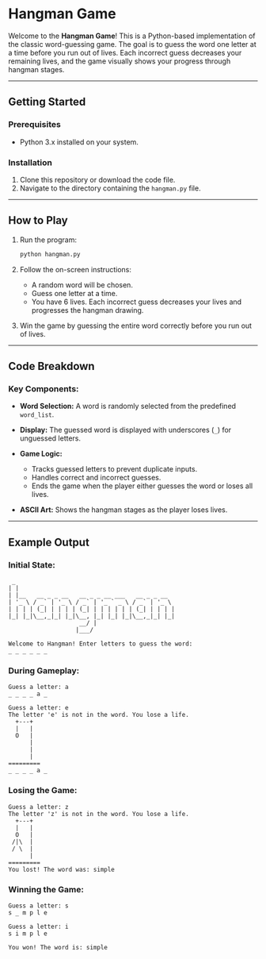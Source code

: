 # Hangman Game

Welcome to the **Hangman Game**! This is a Python-based implementation of the classic word-guessing game. The goal is to guess the word one letter at a time before you run out of lives. Each incorrect guess decreases your remaining lives, and the game visually shows your progress through hangman stages.

---

## Getting Started

### Prerequisites

- Python 3.x installed on your system.

### Installation

1. Clone this repository or download the code file.
2. Navigate to the directory containing the `hangman.py` file.

---

## How to Play

1. Run the program:
   ```bash
   python hangman.py
   ```

2. Follow the on-screen instructions:
   - A random word will be chosen.
   - Guess one letter at a time.
   - You have 6 lives. Each incorrect guess decreases your lives and progresses the hangman drawing.

3. Win the game by guessing the entire word correctly before you run out of lives.

---

## Code Breakdown

### Key Components:

- **Word Selection:**
  A word is randomly selected from the predefined `word_list`.

- **Display:**
  The guessed word is displayed with underscores (`_`) for unguessed letters.

- **Game Logic:**
  - Tracks guessed letters to prevent duplicate inputs.
  - Handles correct and incorrect guesses.
  - Ends the game when the player either guesses the word or loses all lives.

- **ASCII Art:**
  Shows the hangman stages as the player loses lives.

---

## Example Output

### Initial State:

```
 _                                              
| |                                             
| |__   __ _ _ __   __ _ _ __ ___   __ _ _ __  
| '_ \ / _` | '_ \ / _` | '_ ` _ \ / _` | '_ \
| | | | (_| | | | | (_| | | | | | | (_| | | | |
|_| |_|\__,_|_| |_|\__, |_| |_| |_|\__,_|_| |_|
                    __/ |                      
                   |___/                       

Welcome to Hangman! Enter letters to guess the word:
_ _ _ _ _ _
```

### During Gameplay:

```
Guess a letter: a
_ _ _ _ a _

Guess a letter: e
The letter 'e' is not in the word. You lose a life.
  +---+
  |   |
  O   |
      |
      |
      |
=========
_ _ _ _ a _
```

### Losing the Game:

```
Guess a letter: z
The letter 'z' is not in the word. You lose a life.
  +---+
  |   |
  O   |
 /|\  |
 / \  |
      |
=========
You lost! The word was: simple
```

### Winning the Game:

```
Guess a letter: s
s _ m p l e

Guess a letter: i
s i m p l e

You won! The word is: simple
```
